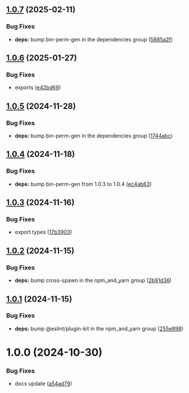 ## [1.0.7](https://github.com/kamdz/logiqual/compare/v1.0.6...v1.0.7) (2025-02-11)


### Bug Fixes

* **deps:** bump bin-perm-gen in the dependencies group ([5885a2f](https://github.com/kamdz/logiqual/commit/5885a2fc27b03bbb59ee35dfd94e107a7b886a41))

## [1.0.6](https://github.com/kamdz/logiqual/compare/v1.0.5...v1.0.6) (2025-01-27)


### Bug Fixes

* exports ([e42bd69](https://github.com/kamdz/logiqual/commit/e42bd69c07630a8873af75e7c9b5501d865f42ff))

## [1.0.5](https://github.com/kamdz/logiqual/compare/v1.0.4...v1.0.5) (2024-11-28)


### Bug Fixes

* **deps:** bump bin-perm-gen in the dependencies group ([1744abc](https://github.com/kamdz/logiqual/commit/1744abc5203a3274732b9859587dbe6a0dfa2b66))

## [1.0.4](https://github.com/kamdz/logiqual/compare/v1.0.3...v1.0.4) (2024-11-18)


### Bug Fixes

* **deps:** bump bin-perm-gen from 1.0.3 to 1.0.4 ([ec4ab63](https://github.com/kamdz/logiqual/commit/ec4ab63f3d3c5ee3eba240bcd369200c1baedb37))

## [1.0.3](https://github.com/kamdz/logiqual/compare/v1.0.2...v1.0.3) (2024-11-16)


### Bug Fixes

* export types ([17b3903](https://github.com/kamdz/logiqual/commit/17b39037041cb8a412ce4d6de2716308b82cb435))

## [1.0.2](https://github.com/kamdz/logiqual/compare/v1.0.1...v1.0.2) (2024-11-15)


### Bug Fixes

* **deps:** bump cross-spawn in the npm_and_yarn group ([2b91d36](https://github.com/kamdz/logiqual/commit/2b91d3605adb009bde460845a26f4f203c63510a))

## [1.0.1](https://github.com/kamdz/logiqual/compare/v1.0.0...v1.0.1) (2024-11-15)


### Bug Fixes

* **deps:** bump @eslint/plugin-kit in the npm_and_yarn group ([255e898](https://github.com/kamdz/logiqual/commit/255e8985823b84d664f0b12151d03aa4c3e944c2))

# 1.0.0 (2024-10-30)


### Bug Fixes

* docs update ([a54ad79](https://github.com/kamdz/logiqual/commit/a54ad79f9398c03bf75123959101c654e9eb5c23))
